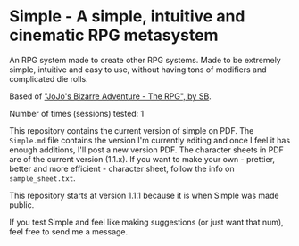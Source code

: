 # Simple - A simple, intuitive and cinematic RPG metasystem
An RPG system made to create other RPG systems. Made to be extremely simple, intuitive and easy to use, without having tons of modifiers and complicated die rolls.

Based of ["JoJo's Bizarre Adventure - The RPG", by SB](https://is.gd/JoJoRPG).

Number of times (sessions) tested: 1

This repository contains the current version of simple on PDF. The `Simple.md` file contains the version I'm currently editing and once I feel it has enough additions, I'll post a new version PDF.  The character sheets in PDF are of the current version (1.1.x). If you want to make your own - prettier, better and more efficient - character sheet, follow the info on `sample_sheet.txt`. 

This repository starts at version 1.1.1 because it is when Simple was made public.

If you test Simple and feel like making suggestions (or just want that num), feel free to send me a message.